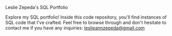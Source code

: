 Leslie Zepeda's SQL Portfolio

Explore my SQL portfolio! Inside this code repository, you'll find instances of SQL code that I've crafted. Feel free to browse through and don't hesitate to contact me if you have any inquiries: leslieannzepeda@gmail.com
